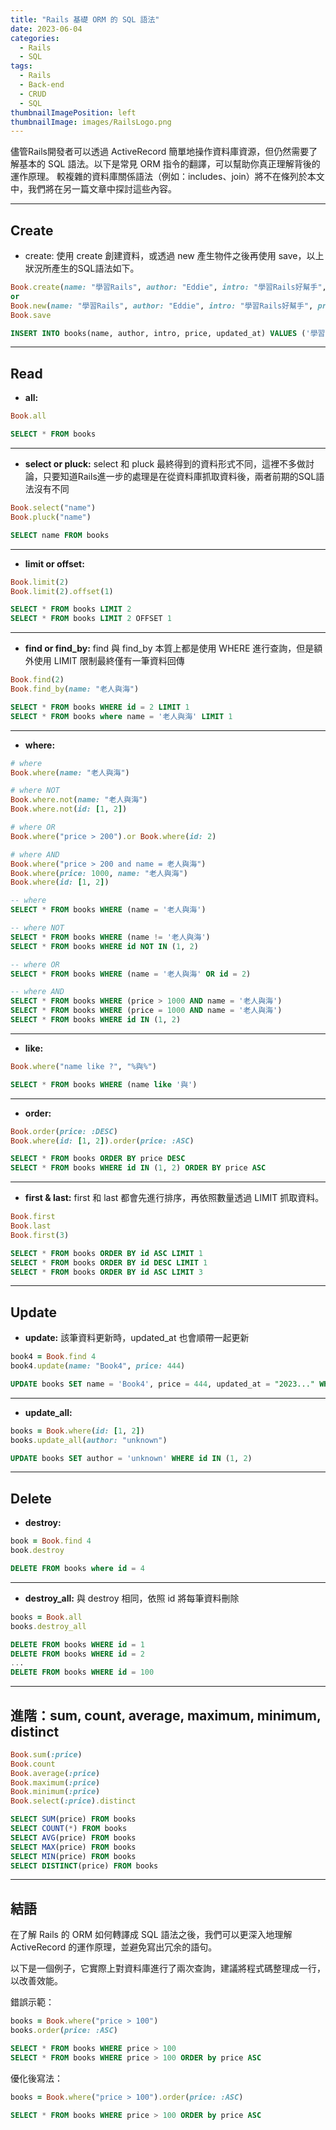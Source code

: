 ```yaml
---
title: "Rails 基礎 ORM 的 SQL 語法"
date: 2023-06-04
categories:
  - Rails
  - SQL
tags:
  - Rails
  - Back-end
  - CRUD
  - SQL
thumbnailImagePosition: left
thumbnailImage: images/RailsLogo.png
---
```

儘管Rails開發者可以透過 ActiveRecord 簡單地操作資料庫資源，但仍然需要了解基本的 SQL 語法。以下是常見 ORM 指令的翻譯，可以幫助你真正理解背後的運作原理。
較複雜的資料庫關係語法（例如：includes、join）將不在條列於本文中，我們將在另一篇文章中探討這些內容。

---

## Create
- create:
使用 create 創建資料，或透過 new 產生物件之後再使用 save，以上狀況所產生的SQL語法如下。
```ruby
Book.create(name: "學習Rails", author: "Eddie", intro: "學習Rails好幫手", price: 100)
or
Book.new(name: "學習Rails", author: "Eddie", intro: "學習Rails好幫手", price: 100)
Book.save
```
```sql
INSERT INTO books(name, author, intro, price, updated_at) VALUES ('學習Rails', 'Eddie', '學習Rails好幫手', 100, '2023...')
```

---
## Read

- **all:**
```ruby
Book.all
```
```sql
SELECT * FROM books
```

---
- **select or pluck:**
select 和 pluck 最終得到的資料形式不同，這裡不多做討論，只要知道Rails進一步的處理是在從資料庫抓取資料後，兩者前期的SQL語法沒有不同
```ruby
Book.select("name")
Book.pluck("name")
```
```sql
SELECT name FROM books
```

---
- **limit or offset:**
```ruby
Book.limit(2)
Book.limit(2).offset(1)
```
```sql
SELECT * FROM books LIMIT 2
SELECT * FROM books LIMIT 2 OFFSET 1
```

---
- **find or find_by:**
find 與 find_by 本質上都是使用 WHERE 進行查詢，但是額外使用 LIMIT 限制最終僅有一筆資料回傳
```ruby
Book.find(2)
Book.find_by(name: "老人與海")
```
```sql
SELECT * FROM books WHERE id = 2 LIMIT 1
SELECT * FROM books where name = '老人與海' LIMIT 1
```

---
- **where:**
```ruby
# where
Book.where(name: "老人與海")

# where NOT
Book.where.not(name: "老人與海")
Book.where.not(id: [1, 2])

# where OR
Book.where("price > 200").or Book.where(id: 2)

# where AND
Book.where("price > 200 and name = 老人與海")
Book.where(price: 1000, name: "老人與海")
Book.where(id: [1, 2])
```
```sql
-- where
SELECT * FROM books WHERE (name = '老人與海')

-- where NOT
SELECT * FROM books WHERE (name != '老人與海')
SELECT * FROM books WHERE id NOT IN (1, 2)

-- where OR
SELECT * FROM books WHERE (name = '老人與海' OR id = 2)

-- where AND
SELECT * FROM books WHERE (price > 1000 AND name = '老人與海')
SELECT * FROM books WHERE (price = 1000 AND name = '老人與海')
SELECT * FROM books WHERE id IN (1, 2)
```

---
- **like:**
```ruby
Book.where("name like ?", "%與%")
```
```sql
SELECT * FROM books WHERE (name like '與')
```

---
- **order:**
```ruby
Book.order(price: :DESC)
Book.where(id: [1, 2]).order(price: :ASC)
```
```sql
SELECT * FROM books ORDER BY price DESC
SELECT * FROM books WHERE id IN (1, 2) ORDER BY price ASC
```

---
- **first & last:**
first 和 last 都會先進行排序，再依照數量透過 LIMIT 抓取資料。
```ruby
Book.first
Book.last
Book.first(3)
```
```sql
SELECT * FROM books ORDER BY id ASC LIMIT 1
SELECT * FROM books ORDER BY id DESC LIMIT 1
SELECT * FROM books ORDER BY id ASC LIMIT 3
```

---
## Update
- **update:**
該筆資料更新時，updated_at 也會順帶一起更新
```ruby
book4 = Book.find 4
book4.update(name: "Book4", price: 444)
```
```sql
UPDATE books SET name = 'Book4', price = 444, updated_at = "2023..." WHERE id = 4
```

---
- **update_all:**
```ruby
books = Book.where(id: [1, 2])
books.update_all(author: "unknown")
```
```sql
UPDATE books SET author = 'unknown' WHERE id IN (1, 2)
```

---
## Delete
- **destroy:**
```ruby
book = Book.find 4
book.destroy
```
```sql
DELETE FROM books where id = 4
```

---
- **destroy_all:**
與 destroy 相同，依照 id 將每筆資料刪除
```ruby
books = Book.all
books.destroy_all
```
```sql
DELETE FROM books WHERE id = 1
DELETE FROM books WHERE id = 2
...
DELETE FROM books WHERE id = 100
```

---

## 進階：sum, count, average, maximum, minimum, distinct
```ruby
Book.sum(:price)
Book.count
Book.average(:price)
Book.maximum(:price)
Book.minimum(:price)
Book.select(:price).distinct
```

```sql
SELECT SUM(price) FROM books
SELECT COUNT(*) FROM books
SELECT AVG(price) FROM books
SELECT MAX(price) FROM books
SELECT MIN(price) FROM books
SELECT DISTINCT(price) FROM books
```

---

## 結語

在了解 Rails 的 ORM 如何轉譯成 SQL 語法之後，我們可以更深入地理解 ActiveRecord 的運作原理，並避免寫出冗余的語句。

以下是一個例子，它實際上對資料庫進行了兩次查詢，建議將程式碼整理成一行，以改善效能。

錯誤示範：
```ruby
books = Book.where("price > 100")
books.order(price: :ASC)
```

```sql
SELECT * FROM books WHERE price > 100
SELECT * FROM books WHERE price > 100 ORDER by price ASC
```

優化後寫法：
```ruby
books = Book.where("price > 100").order(price: :ASC)
```

```sql
SELECT * FROM books WHERE price > 100 ORDER by price ASC
```
